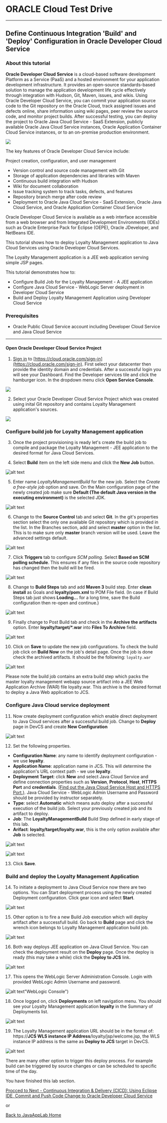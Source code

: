 # ORACLE Cloud Test Drive #
-----
## Define Continuous Integration 'Build' and 'Deploy' Configuration in Oracle Developer Cloud Service ##

### About this tutorial ###
**Oracle Developer Cloud Service** is a cloud-based software development Platform as a Service (PaaS) and a hosted environment for your application development infrastructure. It provides an open-source standards-based solution to manage the application development life cycle effectively through integration with Hudson, Git, Maven, issues, and wikis. Using Oracle Developer Cloud Service, you can commit your application source code to the Git repository on the Oracle Cloud, track assigned issues and defects online, share information using wiki pages, peer review the source code, and monitor project builds. After successful testing, you can deploy the project to Oracle Java Cloud Service - SaaS Extension, publicly available Oracle Java Cloud Service instances, Oracle Application Container Cloud Service instances, or to an on-premise production environment.

![](images/02/00.dcs.png)

The key features of Oracle Developer Cloud Service include:

Project creation, configuration, and user management

+ Version control and source code management with Git
+ Storage of application dependencies and libraries with Maven
+ Continuous build integration with Hudson
+ Wiki for document collaboration
+ Issue tracking system to track tasks, defects, and features
+ Repository branch merge after code review
+ Deployment to Oracle Java Cloud Service - SaaS Extension, Oracle Java Cloud Service, and Oracle Application Container Cloud Service

Oracle Developer Cloud Service is available as a web interface accessible from a web browser and from Integrated Development Environments (IDEs) such as Oracle Enterprise Pack for Eclipse (OEPE), Oracle JDeveloper, and NetBeans IDE.

This tutorial shows how to deploy Loyalty Management application to Java Cloud Services using Oracle Developer Cloud Services.

The Loyalty Management application is a JEE web application serving simple JSP pages.

This tutorial demonstrates how to:

- Configure Build Job for the Loyalty Management - A JEE application
- Configure Java Cloud Service - WebLogic Server deployment in Developer Cloud Service
- Build and Deploy Loyalty Management Application using Developer Cloud Service

### Prerequisites ###

- Oracle Public Cloud Service account including Developer Cloud Service and Java Cloud Service

----

#### Open Oracle Developer Cloud Service Project ####

1. [Sign in](sign.in.to.oracle.cloud.md) to [https://cloud.oracle.com/sign-in](https://cloud.oracle.com/sign-in). First select your datacenter then provide the identity domain and credentials. After a successful login you will see your Dashboard. Find the Developer services tile and click the hamburger icon. In the dropdown menu click **Open Service Console**.

![](images/02/01.dashboard.png)

2. Select your Oracle Developer Cloud Service Project which was created using inital Git repository and contains Loyalty Management application's sources.

![](images/02/20.open.devcs.project.png)

### Configure build job for Loyalty Management application ###

3. Once the project provisioning is ready let's create the build job to compile and package the Loyalty Management - JEE application to the desired format for Java Cloud Services.

4. Select **Build** item on the left side menu and click the **New Job** button.

![alt text](images/02/05.new.job.png "Create new build job")

5. Enter name *LoyaltyManagementBuild* for the new job. Select the *Create a free-style job* option and save.
On the Main configuration page of the newly created job make sure **Default (The default Java version in the executing environment)** is the selected JDK.

![alt text](images/02/06.job.main.png "Configure job")

6. Change to the **Source Control** tab and select **Git**. 
In the git's properties section select the only one available Git repository which is provided in the list.
In the Branches section, add and select **master** option in the list. This is to make sure only **master** branch version will be used.
Leave the advanced settings default.

![alt text](images/02/07.job.scm.png "Configure source control")

7. Click **Triggers** tab to configure *SCM polling*. Select **Based on SCM polling schedule**. This ensures if any files in the source code repository has changed then the build will be fired.

![alt text](images/02/07.scm.trigger.png "Configure source control")

8. Change to **Build Steps** tab and add **Maven 3** build step. Enter **clean install** as Goals and **loyalty/pom.xml** to POM File field. (In case if Build Steps tab just shows **Loading...** for a long time, save the Build configuration then re-open and continue.)

![alt text](images/02/08.job.maven.png "Add build step")

9. Finally change to Post Build tab and check in the **Archive the artifacts** option. Enter **loyalty/target/\*.war** into **Files To Archive** field.

![alt text](images/02/09.job.post.png "Post build")

10. Click on **Save** to update the new job configurations. To check the build job click on **Build Now** on the job's detail page. Once the job is done check the archived artifacts. It should be the following: `loyalty.war`

![alt text](images/02/10.build.artifacts.png "Build artifacts")

Please note the build job contains an extra build step which packs the master loyalty management webapp source artifact into a JEE Web Application Archive (WAR) file loyalty.war. This archive is the desired format to deploy a Java Web application to JCS.

### Configure Java Cloud service deployment ###

11. Now create deployment configuration which enable direct deployment to Java Cloud services after a successful build job.
Change to **Deploy** page in DevCS and create **New Configuration** 

![alt text](images/02/11.new.deploy.png "New deploy configuration")

12. Set the following properties.

- **Configuration Name**: any name to identify deployment configuration - we use **loyalty**.
- **Application Name**: application name in JCS. This will determine the application's URL context path - we use **loyalty**.
- **Deployment Target**: click **New** and select Java Cloud Service and define connection properties such as **Version**, **Protocol**, **Host**, **HTTPS Port** and **credentials**.
  [\(Find out the Java Cloud Service Host and HTTPS Port.\)](java.cloud.md).
  Java Cloud Service - WebLogic Admin Username and Password should be provided by instructor separately.
- **Type**: select **Automatic** which means auto deploy after a successful execution of the build job. Select your previously created job and its artifact to deploy.
- **Job**: The **LoyaltyManagementBuild** Build Step defined in early stage of this lab.
- **Arifact**: **loyalty/target/loyalty.war**, this is the only option available after **Job** is selected.

![alt text](images/02/12.deploy.config.png "Deployment Configuration")

![alt text](images/02/13.jcs.config.png "JCS Configuration")

13. Click **Save**. 

### Build and deploy the Loyalty Management Application ###

14. To initiate a deployment to Java Cloud Service now there are two options. You can Start deployment process using the newly created Deployment configuration. Click gear icon and select **Start**.

![alt text](images/02/14.deploy.start.png "Deployment Start")

15. Other option is to fire a new Build Job execution which will deploy artifact after a successfull build. Go back to **Build** page and click the wrench icon belongs to Loyalty Management application build job.

![alt text](images/02/15.build.now.png "Build Now") 

16. Both way deploys JEE application on Java Cloud Service. You can check the deployment result on the **Deploy** page. Once the deploy is ready (this may take a while) click the **Deploy to JCS** link.

![alt text](images/02/16.deploy.ready.png "Deploy ready")

17. This opens the WebLogic Server Administration Console. Login with provided WebLogic Admin Username and password.

![alt text](images/02/17.jcs.console.png)"WebLogic Console")

18. Once logged on, click **Deployments** on left navigation menu. You should see your Loyalty Management application **loyalty** in the Summary of Deployments list.

![alt text](images/02/17.deployment.png "Deployments")

19. The Loyalty Management application URL should be in the format of:
https://**JCS WLS instance IP Address**/loyalty/jsp/welcome.jsp, the WLS instance IP address is the same as **Deploy to JCS** target in DevCS.

![alt text](images/02/18.sample.app.png "Loyalty Management Application")

There are many other option to trigger this deploy process. For example build can be triggered by source changes or can be scheduled to specific time of the day.

You have finished this lab section.

[Procced to Next - Continuous Integration & Delivery (CICD): Using Eclipse IDE, Commit and Push Code Change to Oracle Developer Cloud Service](03.md)

or

[Back to JavaAppLab Home](JavaAppsLab.md)
